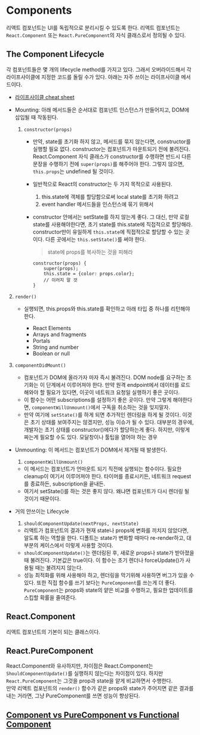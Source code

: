 # Components

리액트 컴포넌트는 UI를 독립적으로 분리시킬 수 있도록 한다. 리액트 컴포넌트는 `React.Component` 또는 `React.PureComponent`의 자식 클래스로서 정의될 수 있다.

## The Component Lifecycle

각 컴포넌트들은 몇 개의 lifecycle method를 가지고 있다. 그래서 오버라이드해서 각 라이프사이클에 지정한 코드를 돌릴 수가 있다. 아래는 자주 쓰이는 라이프사이클 메서드이다.

- [라이프사이클 cheat sheet](http://projects.wojtekmaj.pl/react-lifecycle-methods-diagram/)

- Mounting: 아래 메서드들은 순서대로 컴포넌트 인스턴스가 만들어지고, DOM에 삽입될 때 작동된다.

  1. `constructor(props)`

     - 만약, state를 초기화 하지 않고, 메서드를 묶지 않는다면, constructor를 실행할 필요 없다. constructor는 컴포넌트가 마운트되기 전에 불려진다. React.Component 자식 클래스가 constructor를 수행하면 반드시 다른 문장을 수행하기 전에 `super(props)`를 해주어야 한다. 그렇지 않으면, `this.props`는 undefined 될 것이다.

     - 일반적으로 React의 constructor는 두 가지 목적으로 사용된다.

       1. this.state에 객체를 할당함으로써 local state를 초기화 하려고
       2. event handler 메서드들을 인스턴스에 묶기 위해서

     - constructor 안에서는 setState를 하지 않는게 좋다. 그 대신, 만약 로컬 state를 사용해야한다면, 초기 state를 this.state에 직접적으로 할당해라. constructor만이 유일하게 `this.state`에 직접적으로 할당할 수 있는 곳이다. 다른 곳에서는 `this.setState()`를 써야 한다.
       > state에 props를 복사하는 것을 피해라
       ```
       constructor(props) {
           super(props);
           this.state = {color: props.color};
           // 이러지 말 것
       }
       ```

2. `render()`

   - 실행되면, this.props와 this.state를 확인하고 아래 타입 중 하나를 리턴해야 한다.

     - React Elements
     - Arrays and fragments
     - Portals
     - String and number
     - Boolean or null

3. `componentDidMount()`

   - 컴포넌트가 DOM에 올라가자 마자 즉시 불려진다. DOM node를 요구하는 초기화는 이 단계에서 이루어져야 한다. 만약 원격 endpoint에서 데이터를 로드해와야 할 필요가 있다면, 이곳이 네트워크 요청일 실행하기 좋은 곳이다.
   - 이 함수는 어떤 subscriptions를 설정하기 좋은 곳이다. 만약 그렇게 해야한다면, `componentWillUnmount()`에서 구독을 취소하는 것을 잊지말자.
   - 만약 여기에 `setState()`를 하게 되면 추가적인 렌더링을 하게 될 것이다. 이것은 초기 상태를 보여주지는 않겠지만, 성능 이슈가 될 수 있다. 대부분의 경우에, 개발자는 초기 상태를 constructor()에다가 할당하는게 좋다. 하지만, 이렇게 짜는게 필요할 수도 있다. 모달창이나 툴팁을 열어야 하는 경우

- Unmounting: 이 메서드는 컴포넌트가 DOM에서 제거될 때 발생한다.

  1. `componentWillUnmount()`

  - 이 메서드는 컴포넌트가 언마운트 되기 직전에 실행되는 함수이다. 필요한 cleanup이 여기서 이루어져야 한다. 타이머를 종료시키든, 네트워크 request를 종료하든, subscription을 끝내든.
  - 여기서 setState()를 하는 것은 좋지 않다. 왜냐면 컴포넌트가 다시 렌더링 될 것이기 때문이다.

- 거의 안쓰이는 Lifecycle

  1. `shouldComponentUpdate(nextProps, nextState)`

  - 리액트가 컴포넌트의 결과가 현재 state나 props에 변화를 끼치지 않았다면, 알도록 하는 역할을 한다. 디폴트는 state가 변화할 때마다 re-render하고, 대부분의 케이스에서 이렇게 사용할 것이다.
  - `shouldComponentUpdate()`는 렌더링된 후, 새로운 props나 state가 받아졌을 때 불려진다. 기본값은 true이다. 이 함수는 초기 렌더나 forceUpdate()가 사용될 때는 불려지지 않는다.
  - 성능 최적화를 위해 사용해야 하고, 렌더링을 막기위해 사용하면 버그가 있을 수 있다. 또한 직접 함수를 쓰기 보다는 `PureComponent`를 쓰는게 더 좋다. `PureComponent`는 props와 state의 얕은 비교를 수행하고, 필요한 업데이트를 스킵할 확률을 줄여준다.

## React.Component

리액트 컴포넌트의 기본이 되는 클래스이다.

## React.PureComponent

React.Component와 유사하지만, 차이점은 React.Component는 `ShouldComponentUpdate()`를 실행하지 않는다는 차이점이 있다. 하지만 `React.PureComponent`는 그것을 prop과 state을 얕게 비교하면서 수행한다.  
만약 리액트 컴포넌트의 `render()` 함수가 같은 props와 state가 주어지면 같은 결과를 내는 거라면, 그냥 PureComponent를 쓰면 성능이 향상된다.

## [Component vs PureComponent vs Functional Component](https://www.vobour.com/%EB%A6%AC%EC%95%A1%ED%8A%B8-react-%EC%9D%B4%ED%95%B4-%EA%B8%B0%EC%B4%88-component-vs-purecomp)
